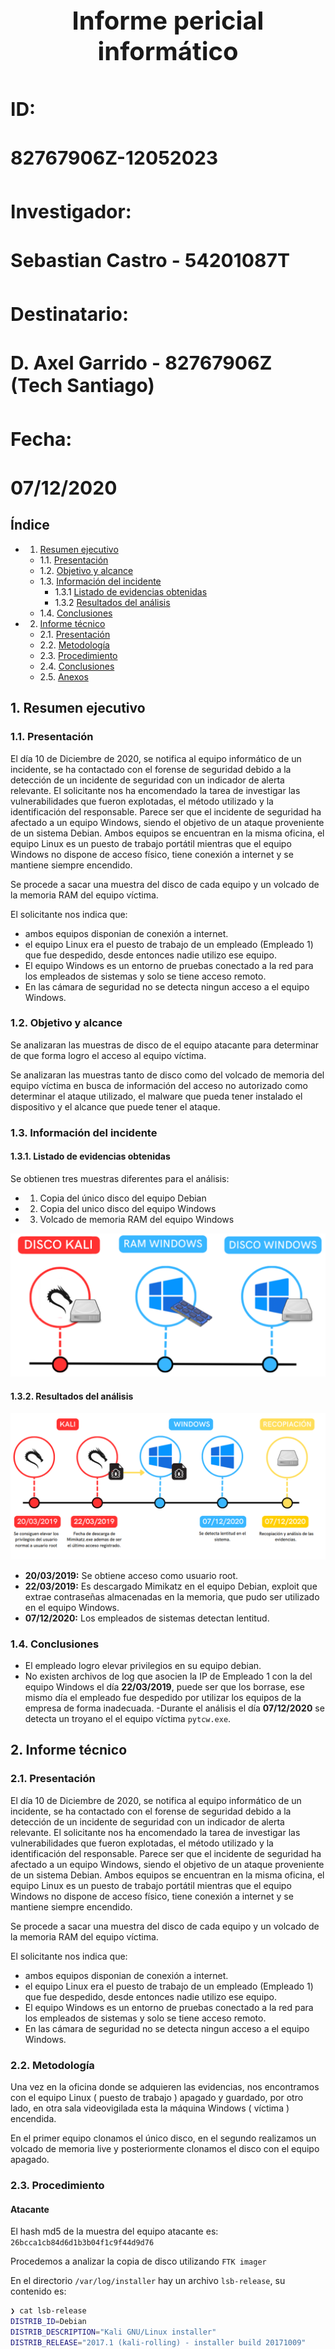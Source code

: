 <h1 style="text-align:center;font-size:40px;margin-top: 200px">Informe pericial informático</h1>
<h2 style="text-align:left;font-size:30px;margin-top: 50px">ID:</h2> 
<h2 style="text-align:left;font-size:30px;">82767906Z-12052023</h2>
<h2 style="text-align:left;font-size:30px;margin-top: 50px">Investigador:</h2> 
<h2 style="text-align:left;font-size:30px;">Sebastian Castro - 54201087T</h2>
<h2 style="text-align:left;font-size:30px;margin-top: 50px">Destinatario:</h2> 
<h2 style="text-align:left;font-size:30px;">D. Axel Garrido - 82767906Z (Tech Santiago)</h2>
<h2 style="text-align:left;font-size:30px;margin-top: 50px">Fecha:</h2>
<h2 style="text-align:left;font-size:30px;">07/12/2020</h2>

<div style="page-break-after: always;"></div>

<!-- x
H: <div style="font-size: 9px; margin-left: 1cm;"> <span>Informe pericial informático</span></div>

F: <div style="font-size: 9px; margin-left: 1cm;"> <span>82767906Z-12052023</span></div> <div style="font-size: 9px; margin-left: auto; margin-right: 1cm; "> <span class='pageNumber'></span> / <span class='totalPages'></span></div>
-->

<h2>Índice</h2>

<!-- vscode-markdown-toc -->
* 1. [Resumen ejecutivo](#Resumenejecutivo)
	* 1.1. [Presentación](#Presentacin)
	* 1.2. [Objetivo y alcance](#Objetivoyalcance)
	* 1.3. [Información del incidente](#Informacindelincidente)
    	* 1.3.1 [Listado de evidencias obtenidas](#Listadodeevidenciasobtenidas)
    	* 1.3.2 [Resultados del análisis](#Resultadosdelanálisis)
	* 1.4. [Conclusiones](#Conclusiones)
* 2. [Informe técnico](#Informetcnico)
	* 2.1. [Presentación](#Presentacin-1)
	* 2.2. [Metodología](#Metodologa)
	* 2.3. [Procedimiento](#Procedimiento)
	* 2.4. [Conclusiones](#Conclusiones-1)
	* 2.5. [Anexos](#Anexos)

<!-- vscode-markdown-toc-config
	numbering=true
	autoSave=true
	/vscode-markdown-toc-config -->
<!-- /vscode-markdown-toc -->

<div style="page-break-after: always;"></div>

## 1. <a name='Resumenejecutivo'></a>Resumen ejecutivo

### 1.1. <a name='Presentacin'></a>Presentación

El día 10 de Diciembre de 2020, se notifica al equipo informático de un incidente, se ha contactado con el forense de seguridad debido a la detección de un incidente de seguridad con un indicador de alerta relevante. El solicitante nos ha encomendado la tarea de investigar las vulnerabilidades que fueron explotadas, el método utilizado y la identificación del responsable. Parece ser que el incidente de seguridad ha afectado a un equipo Windows, siendo el objetivo de un ataque proveniente de un sistema Debian. Ambos equipos se encuentran en la misma oficina, el equipo Linux es un puesto de trabajo portátil mientras que el equipo Windows no dispone de acceso físico, tiene conexión a internet y se mantiene siempre encendido.

Se procede a sacar una muestra del disco de cada equipo y un volcado de la memoria RAM del equipo víctima.

El solicitante nos indica que:
- ambos equipos disponian de conexión a internet.
- el equipo Linux era el puesto de trabajo de un empleado (Empleado 1) que fue despedido, desde entonces nadie utilizo ese equipo.
- El equipo Windows es un entorno de pruebas conectado a la red para los empleados de sistemas y solo se tiene acceso remoto.
- En las cámara de seguridad no se detecta ningun acceso a el equipo Windows.


### 1.2. <a name='Objetivoyalcance'></a>Objetivo y alcance

Se analizaran las muestras de disco de el equipo atacante para determinar de que forma logro el acceso al equipo víctima.

Se analizaran las muestras tanto de disco como del volcado de memoria del equipo víctima en busca de información del acceso no autorizado como determinar el ataque utilizado, el malware que pueda tener instalado el dispositivo y el alcance que puede tener el ataque.

<div style="page-break-after: always;"></div>

### 1.3. <a name='Informacindelincidente'></a>Información del incidente

#### 1.3.1. <a name='Listadodeevidenciasobtenidas'></a> Listado de evidencias obtenidas

Se obtienen tres muestras diferentes para el análisis:

- 1) Copia del único disco del equipo Debian
- 2) Copia del unico disco del equipo Windows
- 3) Volcado de memoria RAM del equipo Windows

<div align='center'><img src='./.assets/20230512205642.png'/></div>

#### 1.3.2. <a name='Resultadosdelanálisis'></a> Resultados del análisis

<div align='center'><img src='./.assets/20230512205312.png'/></div>

- **20/03/2019:** Se obtiene acceso como usuario root.
- **22/03/2019:** Es descargado Mimikatz en el equipo Debian, exploit que extrae contraseñas almacenadas en la memoria, que pudo ser utilizado en el equipo Windows.
- **07/12/2020:** Los empleados de sistemas detectan lentitud. 

<div style="page-break-after: always;"></div>

### 1.4. <a name='Conclusiones'></a>Conclusiones

- El empleado logro elevar privilegios en su equipo debian.
- No existen archivos de log que asocien la IP de Empleado 1 con la del equipo Windows el día **22/03/2019**, puede ser que los borrase, ese mismo día el empleado fue despedido por utilizar los equipos de la empresa de forma inadecuada.
-Durante el análisis el día **07/12/2020** se detecta un troyano el el equipo víctima `pytcw.exe`.

<div style="page-break-after: always;"></div>

## 2. <a name='Informetcnico'></a>Informe técnico

### 2.1. <a name='Presentacin-1'></a>Presentación

El día 10 de Diciembre de 2020, se notifica al equipo informático de un incidente, se ha contactado con el forense de seguridad debido a la detección de un incidente de seguridad con un indicador de alerta relevante. El solicitante nos ha encomendado la tarea de investigar las vulnerabilidades que fueron explotadas, el método utilizado y la identificación del responsable. Parece ser que el incidente de seguridad ha afectado a un equipo Windows, siendo el objetivo de un ataque proveniente de un sistema Debian. Ambos equipos se encuentran en la misma oficina, el equipo Linux es un puesto de trabajo portátil mientras que el equipo Windows no dispone de acceso físico, tiene conexión a internet y se mantiene siempre encendido.

Se procede a sacar una muestra del disco de cada equipo y un volcado de la memoria RAM del equipo víctima.

El solicitante nos indica que:
- ambos equipos disponian de conexión a internet.
- el equipo Linux era el puesto de trabajo de un empleado (Empleado 1) que fue despedido, desde entonces nadie utilizo ese equipo.
- El equipo Windows es un entorno de pruebas conectado a la red para los empleados de sistemas y solo se tiene acceso remoto.
- En las cámara de seguridad no se detecta ningun acceso a el equipo Windows.

<div style="page-break-after: always;"></div>

### 2.2. <a name='Metodologa'></a>Metodología

Una vez en la oficina donde se adquieren las evidencias, nos encontramos con el equipo Linux ( puesto de trabajo ) apagado y guardado, por otro lado, en otra sala videovigilada esta la máquina Windows ( víctima ) encendida.

En el primer equipo clonamos el único disco, en el segundo realizamos un volcado de memoria live y posteriormente clonamos el disco con el equipo apagado.


### 2.3. <a name='Procedimiento'></a>Procedimiento

#### Atacante

El hash md5 de la muestra del equipo atacante es: `26bcca1cb84d6d1b3b04f1c9f44d9d76`

Procedemos a analizar la copia de disco utilizando `FTK imager`

En el directorio `/var/log/installer` hay un archivo `lsb-release`, su contenido es:

```sh
❯ cat lsb-release
DISTRIB_ID=Debian
DISTRIB_DESCRIPTION="Kali GNU/Linux installer"
DISTRIB_RELEASE="2017.1 (kali-rolling) - installer build 20171009"
X_INSTALLATION_MEDIUM=cdrom
```

Es un sistema **Kali 2017.1**.

<div align='center'><img src='./.assets/20230421180317.png'/></div>

En el escritorio existe el archivo de texto `/root/Desktop/Checklist` en el que indica que quiere ganarse la confianza de Bob, aprender a hackear y obtener beneficios.

```txt
Check List:

- Gain Bob's Trust
- Learn how to hack
- Profit
```

Nos dirigimos a la carpeta `/root/Downloads` y encontramos el archivo `mimikatz_trunk.zip`.

- Se utiliza para obtener datos de inicios de sesión.
- Obtiene las contraseñas de la memoria de windows en texto plano.

En `/root/Desktop` esta el fichero previamente encontrado en descargas extraído, `mimikatz`,  dentro de el hay un `.exe`.

El primer punto de la checklist dice *Gain Bob's Trust* o *Gana la confianza de Bob*, Ademas también existe una carpeta en `/root/Documents/myfirsthack` que tiene un archivo `bob.txt`.

<div align='center'><img src='./.assets/20230421185744.png'/></div>

En el directorio `/var/log/` buscamos en el archivo `auth.log`.

```sh
❯ cat auth.log | grep 11:26
Mar 20 11:26:22 KarenHacker su[4060]: Successful su for postgres by root
Mar 20 11:26:22 KarenHacker su[4060]: + ??? root:postgres
Mar 20 11:26:22 KarenHacker su[4060]: pam_unix(su:session): session opened for user postgres by (uid=0)
Mar 20 11:26:22 KarenHacker su[4060]: pam_systemd(su:session): Cannot create session: Already occupied by a session
Mar 20 11:26:22 KarenHacker su[4060]: pam_unix(su:session): session closed for user postgres
```

Consiguió hacer `su` 6 veces con el usuario **postgres**.

#### Víctima

El hash md5 de la muestra de disco del equipo víctima es: `2de24a6d62de35e1c6401f6b35fe24f8`

El hash md5 de la muestra de memoria del equipo víctima es: `0df83657104ca59895154656fcfad9cc`

Procedemos a sacar la mayor información posible de la maquina utilizando la herramienta `volatility`.

Obtencion de el nombre del equipo.

```bash
❯ volatility -f caso1Volatility.dmp --profile=Win7SP1x64 envars | grep -e 'Pid' -e 'COMPUTERNAME'                    
Volatility Foundation Volatility Framework 2.6.1
Pid      Process              Block              Variable          Value  
     368 wininit.exe          0x00000000002e9b20 COMPUTERNAME      W7BASE 
     404 winlogon.exe         0x000000000039dec0 COMPUTERNAME      W7BASE
```

El nombre del equipo es: **`W7BASE`**

Buscamos los procesos con `pstree` y filtramos para que no nos aparezcan procesos.

```sh
❯ volatility -f caso1Volatility.dmp --profile=Win7SP1x64 pstree | grep -v "\.\."
Volatility Foundation Volatility Framework 2.6.1
Name                                                  Pid   PPid   Thds   Hnds Time

---

0xfffffa80028e1420:csrss.exe                         320    312      9    357 2020-12-07 18:19:15 UTC+0000
0xfffffa80018cb060:wininit.exe                       368    312      3     73 2020-12-07 18:19:16 UTC+0000
. 0xfffffa800294fb30:lsass.exe                        472    368      6    582 2020-12-07 18:19:16 UTC+0000
. 0xfffffa8002941b30:services.exe                     464    368      7    188 2020-12-07 18:19:16 UTC+0000
. 0xfffffa80029517b0:lsm.exe                          480    368     10    141 2020-12-07 18:19:16 UTC+0000
0xfffffa80018c4040:System                              4      0     81    553 2020-12-07 18:19:15 UTC+0000
. 0xfffffa80021017f0:smss.exe                         248      4      2     29 2020-12-07 18:19:15 UTC+0000
0xfffffa80022fbb30:cmd.exe                          2796   1668      2     77 2020-12-07 18:28:51 UTC+0000
0xfffffa80018ccb30:csrss.exe                         376    360      9    424 2020-12-07 18:19:16 UTC+0000
. 0xfffffa80028dc7d0:conhost.exe                     3436    376      2     50 2020-12-07 18:29:33 UTC+0000
. 0xfffffa80030b7890:conhost.exe                     2396    376      2     56 2020-12-07 18:19:41 UTC+0000
. 0xfffffa800232d630:conhost.exe                     4076    376      2     50 2020-12-07 18:57:12 UTC+0000
. 0xfffffa80022bcb30:conhost.exe                     2868    376      2     50 2020-12-07 18:28:51 UTC+0000
. 0xfffffa80030e3900:conhost.exe                     2648    376      2     54 2020-12-07 18:20:04 UTC+0000
0xfffffa8002906230:winlogon.exe                      404    360      3    109 2020-12-07 18:19:16 UTC+0000
0xfffffa8002e84b30:explorer.exe                      896   1376     39   1207 2020-12-07 18:19:30 UTC+0000
. 0xfffffa80022b2b30:notepad.exe                     2732    896      4    291 2020-12-07 18:20:23 UTC+0000
. 0xfffffa8002f3eb30:haboer.exe                      1028    896     13   1071 2020-12-07 18:19:31 UTC+0000
. 0xfffffa8003135750:cmd.exe                         2640    896      1     20 2020-12-07 18:20:04 UTC+0000
. 0xfffffa800196eb30:firefox.exe                     1608    896      0 ------ 2020-12-07 18:22:18 UTC+0000
. 0xfffffa80030b6b30:cmd.exe                         2388    896      1     23 2020-12-07 18:19:41 UTC+0000
. 0xfffffa800297b060:7zFM.exe                        1484    896      3    162 2020-12-07 18:53:53 UTC+0000
. 0xfffffa8001dd2340:iexplore.exe                    2948    896     16    432 2020-12-07 18:56:33 UTC+0000
. 0xfffffa8002f33340:VBoxTray.exe                    2012    896      6    156 2020-12-07 18:19:31 UTC+0000
. 0xfffffa8002f48b30:AsustoMucho.ex                  1004    896      7    221 2020-12-07 18:19:31 UTC+0000
. 0xfffffa8001b53060:perfmon.exe                     2216    896     17    320 2020-12-07 18:28:11 UTC+0000
0xfffffa800232d060:cmd.exe                          2988   3884      2     76 2020-12-07 18:57:12 UTC+0000
0xfffffa80028ddb30:cmd.exe                          3428   3296      2     76 2020-12-07 18:29:33 UTC+0000
0xfffffa8001be42e0:firefox.exe                      2996    852     33    446 2020-12-07 18:56:11 UTC+0000
. 0xfffffa80020f76a0:firefox.exe                     2852   2996      9    184 2020-12-07 18:56:21 UTC+0000
0xfffffa8002eb1b30:pytcw.exe                        3996   1640      9    255 2020-12-07 18:58:36 UTC+0000
```

Entre ellos encontramos un proceso con nombre sospechoso: **`AsustoMucho.ex`** con PID **1004**

Exportamos el proceso:

```sh
❯ volatility -f caso1Volatility.dmp --profile=Win7SP1x64 procdump --pid 1004 -D ./dump/
Volatility Foundation Volatility Framework 2.6.1                                       
Process(V)         ImageBase          Name                 Result                      
------------------ ------------------ -------------------- ------                      
0xfffffa8002f48b30 0x0000000000270000 AsustoMucho.ex       OK: executable.1004.exe
```

Podemos analizarlo en **Virustotal**:

![](https://i.imgur.com/egnLQTG.png)

Efectivamente lo detecta como un archivo malicioso.

Podemos obtener todas las conexiónes establecidas por HTTPS

```sh
❯ volatility -f caso1Volatility.dmp --profile=Win7SP1x64 netscan | grep -e 'Offset' -e ':443'                        
Volatility Foundation Volatility Framework 2.6.1                                       
Offset(P)          Proto    Local Address                  Foreign Address      State            Pid      Owner          Created
0x36281010         TCPv4    10.0.2.15:49262                216.58.213.3:443     ESTABLISHED      1608     firefox.exe
0x3aab7010         TCPv4    -:49284                        33.161.122.39:443    ESTABLISHED      1608     firefox.exe
0x3abc2010         TCPv4    -:49263                        188.165.205.194:443  CLOSED           1608     firefox.exe
0x464ebcf0         TCPv4    -:49286                        118.45.153.189:443   ESTABLISHED      1608     firefox.exe
0x62341010         TCPv4    -:49285                        -:443                ESTABLISHED      1608     firefox.exe
0x7fa7ecf0         TCPv4    10.0.2.15:49325                2.19.61.200:443      ESTABLISHED      2464     iexplore.exe          
0x7fdf0580         TCPv4    10.0.2.15:49326                2.19.61.200:443      ESTABLISHED      2464     iexplore.exe          
0x7fe0f450         TCPv4    10.0.2.15:49525                160.153.75.34:443    ESTABLISHED      3996     pytcw.exe
```

La conexión más sospechosa es la de la dirección IP **`160.153.75.34`** con nombre **`pytcw.exe`**

Si hacemos los mismos pasos que en el apartado anterior virustotal tambien lo detecta como un proceso infectado.

```sh
❯ volatility -f caso1Volatility.dmp --profile=Win7SP1x64 procdump --pid 3996 -D ./dump/
Volatility Foundation Volatility Framework 2.6.1
Process(V)         ImageBase          Name                 Result
------------------ ------------------ -------------------- ------
0xfffffa8002eb1b30 0x0000000000400000 pytcw.exe            OK: executable.3996.exe
```

![](https://i.imgur.com/vPklx7M.png)


<div style="page-break-after: always;"></div>

### 2.4. <a name='Conclusiones-1'></a>Conclusiones

- ¿Qué herramientas ha usado el atacante?
- - Se desconoce como logro escalar privilegios en su equipo.
- - Utilizando **Mimikatz** pudo obtener las contraseñas de Windows.
- ¿Qué alcance ha tenido el incidente?
- - Segun los analisis realizados unicamente afecto a el entorno de pruebas, pero teninendo este conectado a internet y directamente a la red de la empresa pudo causar un daño mayor.
- ¿Cuál es su origen y cómo se ha encontrado?
- - Los trabajadores detectaron lentitud en el equipo.

- La normativa de la empresa indica que **no se puede utilizar el usuario `root`**, su contraseña unicamente la tiene el jefe de sistemas y este empleado no deberia tenerla, sin embargo en el **equipo linux consiguio acceso `root`** mediante el usuario **`postgres`.**
- **No se encuentran logs en la víctima** que puedan afirmar que el empleado 1 la infectase, pero tan solo 3 empleados de sistemas tenian acceso a esa máquina, siendo empleado 1 el que menos tiempo llevava en la empresa y el cual tenia conocimientos de seguridad y hacking, con lo cual, teniendo acceso a la maquina, pudo haber borrado las pruebas. **La fecha de la infección conincide con la descarga de los archivos en el equipo además de la fecha de despido del empleado.**

- ¿Qué pasos dar a continuación? ¿Cómo protegerse para no repetir los hechos?
- - Aunque se trate de un entorno de pruebas, deberia de tener antivirus ya que esta conectado a toda la red.
- - Añadir la máquina a el SIEM de la empresa.


### 2.5. <a name='Anexos'></a>Anexos

- Se trabajo con [FTKimager](https://www.exterro.com/ftk-imager) para analizar la muestra de disco de la máquina debian.
- Se trabajo con [volatility](https://www.volatilityfoundation.org) para el analisis de memoria ram.